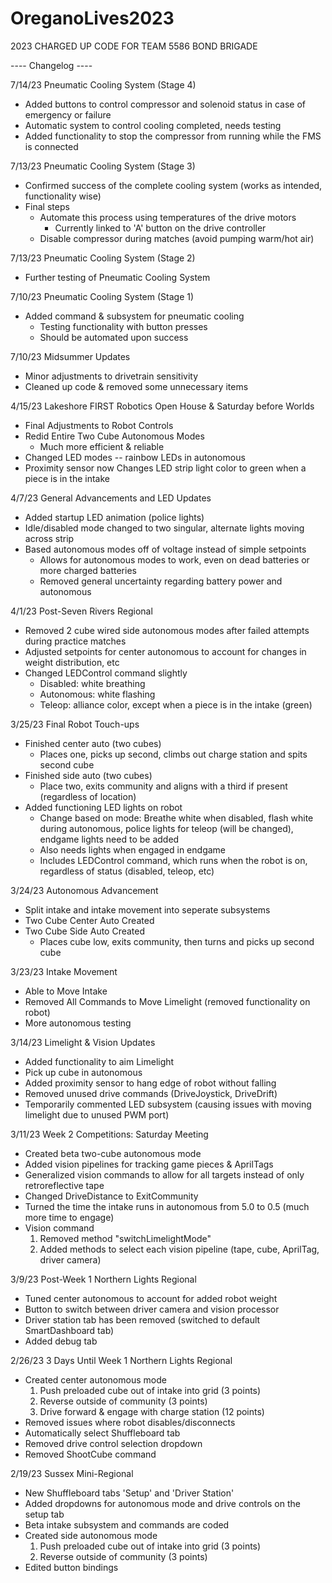 # OreganoLives2023
2023 CHARGED UP CODE FOR TEAM 5586 BOND BRIGADE


---- Changelog ----

7/14/23 Pneumatic Cooling System (Stage 4)
  - Added buttons to control compressor and solenoid status in case of emergency or failure
  - Automatic system to control cooling completed, needs testing
  - Added functionality to stop the compressor from running while the FMS is connected

7/13/23 Pneumatic Cooling System (Stage 3)
  - Confirmed success of the complete cooling system (works as intended, functionality wise)
  - Final steps
    - Automate this process using temperatures of the drive motors
      - Currently linked to 'A' button on the drive controller
    - Disable compressor during matches (avoid pumping warm/hot air)

7/13/23 Pneumatic Cooling System (Stage 2)
  - Further testing of Pneumatic Cooling System

7/10/23 Pneumatic Cooling System (Stage 1)
  - Added command & subsystem for pneumatic cooling
    - Testing functionality with button presses
    - Should be automated upon success

7/10/23 Midsummer Updates
  - Minor adjustments to drivetrain sensitivity
  - Cleaned up code & removed some unnecessary items

4/15/23 Lakeshore FIRST Robotics Open House & Saturday before Worlds 
  - Final Adjustments to Robot Controls
  - Redid Entire Two Cube Autonomous Modes
    - Much more efficient & reliable
  - Changed LED modes -- rainbow LEDs in autonomous
  - Proximity sensor now Changes LED strip light color to green when a piece is in the intake
    
4/7/23 General Advancements and LED Updates
  - Added startup LED animation (police lights)
  - Idle/disabled mode changed to two singular, alternate lights moving across strip
  - Based autonomous modes off of voltage instead of simple setpoints
    - Allows for autonomous modes to work, even on dead batteries or more charged batteries
    - Removed general uncertainty regarding battery power and autonomous

4/1/23 Post-Seven Rivers Regional
  - Removed 2 cube wired side autonomous modes after failed attempts during practice matches
  - Adjusted setpoints for center autonomous to account for changes in weight distribution, etc
  - Changed LEDControl command slightly
    - Disabled: white breathing
    - Autonomous: white flashing
    - Teleop: alliance color, except when a piece is in the intake (green)

3/25/23 Final Robot Touch-ups
  - Finished center auto (two cubes)
    - Places one, picks up second, climbs out charge station and spits second cube
  - Finished side auto (two cubes)
    - Place two, exits community and aligns with a third if present (regardless of location)
  - Added functioning LED lights on robot
    - Change based on mode: Breathe white when disabled, flash white during autonomous, police lights for teleop (will be changed), endgame lights need to be added
    - Also needs lights when engaged in endgame
    - Includes LEDControl command, which runs when the robot is on, regardless of status (disabled, teleop, etc)

  
3/24/23 Autonomous Advancement
  - Split intake and intake movement into seperate subsystems
  - Two Cube Center Auto Created
  - Two Cube Side Auto Created
    - Places cube low, exits community, then turns and picks up second cube

3/23/23 Intake Movement
  - Able to Move Intake
  - Removed All Commands to Move Limelight (removed functionality on robot)
  - More autonomous testing
  
3/14/23 Limelight & Vision Updates
  - Added functionality to aim Limelight
  - Pick up cube in autonomous
  - Added proximity sensor to hang edge of robot without falling
  - Removed unused drive commands (DriveJoystick, DriveDrift)
  - Temporarily commented LED subsystem (causing issues with moving limelight due to unused PWM port)

3/11/23 Week 2 Competitions: Saturday Meeting
  - Created beta two-cube autonomous mode
  - Added vision pipelines for tracking game pieces & AprilTags
  - Generalized vision commands to allow for all targets instead of only retroreflective tape
  - Changed DriveDistance to ExitCommunity
  - Turned the time the intake runs in autonomous from 5.0 to 0.5 (much more time to engage)
  - Vision command
    1. Removed method "switchLimelightMode"
    2. Added methods to select each vision pipeline (tape, cube, AprilTag, driver camera)

3/9/23 Post-Week 1 Northern Lights Regional
  - Tuned center autonomous to account for added robot weight
  - Button to switch between driver camera and vision processor
  - Driver station tab has been removed (switched to default SmartDashboard tab)
  - Added debug tab

2/26/23 3 Days Until Week 1 Northern Lights Regional
  - Created center autonomous mode
    1. Push preloaded cube out of intake into grid (3 points)
    2. Reverse outside of community (3 points)
    3. Drive forward & engage with charge station (12 points)
  - Removed issues where robot disables/disconnects
  - Automatically select Shuffleboard tab
  - Removed drive control selection dropdown
  - Removed ShootCube command

2/19/23 Sussex Mini-Regional
  - New Shuffleboard tabs 'Setup' and 'Driver Station'
  - Added dropdowns for autonomous mode and drive controls on the setup tab
  - Beta intake subsystem and commands are coded
  - Created side autonomous mode
    1. Push preloaded cube out of intake into grid (3 points)
    2. Reverse outside of community (3 points)
  - Edited button bindings